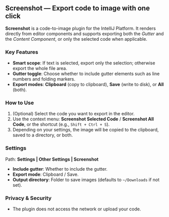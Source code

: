 <h2>Screenshot — Export code to image with one click</h2>

<p><b>Screenshot</b> is a code-to-image plugin for the IntelliJ Platform. It renders directly from editor components and supports exporting both the <i>Gutter</i> and the <i>Content Component</i>, or only the selected code when applicable.</p>

<h3>Key Features</h3>
<ul>
  <li><b>Smart scope</b>: If text is selected, export only the selection; otherwise export the whole file area.</li>
  <li><b>Gutter toggle</b>: Choose whether to include gutter elements such as line numbers and folding markers.</li>
  <li><b>Export modes</b>: <b>Clipboard</b> (copy to clipboard), <b>Save</b> (write to disk), or <b>All</b> (both).</li>
</ul>

<h3>How to Use</h3>
<ol>
  <li>(Optional) Select the code you want to export in the editor.</li>
  <li>Use the context menu: <b>Screenshot Selected Code</b> / <b>Screenshot All Code</b>, or the shortcut (e.g., <code>Shift + Ctrl + S</code>).</li>
  <li>Depending on your settings, the image will be copied to the clipboard, saved to a directory, or both.</li>
</ol>

<h3>Settings</h3>
<p>Path: <b>Settings | Other Settings | Screenshot</b></p>
<ul>
  <li><b>Include gutter</b>: Whether to include the gutter.</li>
  <li><b>Export mode</b>: Clipboard / Save.</li>
  <li><b>Output directory</b>: Folder to save images (defaults to <code>~/Downloads</code> if not set).</li>
</ul>

<h3>Privacy & Security</h3>
<ul>
  <li>The plugin does not access the network or upload your code.</li>
</ul>

